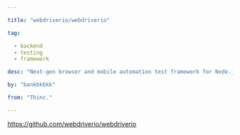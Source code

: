 ```yaml
---

title: "webdriverio/webdriverio" 

tag: 

  - backend
  - testing
  - framework 

desc: "Next-gen browser and mobile automation test framework for Node.js" 

by: "bankbkbkk" 

from: "Thinc." 

---
```




https://github.com/webdriverio/webdriverio 

